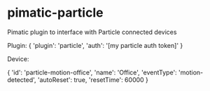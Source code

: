 # pimatic-particle
Pimatic plugin to interface with Particle connected devices

Plugin:
{
    'plugin': 'particle',
    'auth': '[my particle auth token]'
}

Device:

{
    'id': 'particle-motion-office',
    'name': 'Office',
    'eventType': 'motion-detected',
    'autoReset': true,
    'resetTime': 60000
}
